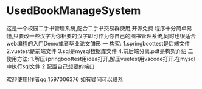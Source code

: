 # UsedBookManageSystem
 这是一个校园二手书管理系统,配合二手书交易群使用,开源免费
 程序十分简单易懂,只要改一些汉字为你相要的汉字即可作为你自己的图书管理系统,同时也很适合web编程的入门Demo或者毕业论文雏形
 一 构架:
 1.springboottest是后端文件
 2.vuetest是前端文件
 3.sql是mysql数据库文件
 4.前后端分离.pdf是构架介绍
 二 使用方法:
 1.解压springboottest用idea打开,解压vuetest用vscode打开.在mysql中执行sql文件
 2.配置自己想要的端口
 
欢迎使用!作者qq:1597006376 如有疑问可以联系

